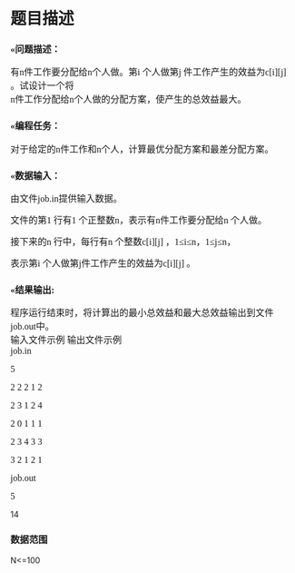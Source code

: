 # 题目描述


<h3>
<span style="font-family:&#39;Microsoft YaHei&#39;;font-size:16px;">«问题描述：</span> 
</h3>
<span style="font-family:&#39;Microsoft YaHei&#39;;font-size:16px;">有n件工作要分配给n个人做。第i 个人做第j 件工作产生的效益为c[i][j]  。试设计一个将</span><br/>
<span style="font-family:&#39;Microsoft YaHei&#39;;font-size:16px;">n件工作分配给n个人做的分配方案，使产生的总效益最大。</span><br/>
<h3>
<span style="font-family:&#39;Microsoft YaHei&#39;;font-size:16px;">«编程任务：</span> 
</h3>
<span style="font-family:&#39;Microsoft YaHei&#39;;font-size:16px;">对于给定的n件工作和n个人，计算最优分配方案和最差分配方案。</span><br/>
<h3>
<span style="font-family:&#39;Microsoft YaHei&#39;;font-size:16px;">«数据输入：</span> 
</h3>
<p>
<span style="font-family:&#39;Microsoft YaHei&#39;;font-size:16px;">由文件<span>job.in</span>提供输入数据。</span> 
</p>
<p>
<span style="font-family:&#39;Microsoft YaHei&#39;;font-size:16px;">文件的第1 行有1 个正整数n，表示有n件工作要分配</span><span style="font-family:&#39;Microsoft YaHei&#39;;font-size:16px;">给n 个人做。</span> 
</p>
<p>
<span style="font-family:&#39;Microsoft YaHei&#39;;font-size:16px;">接下来的n 行中，每行有n 个整数c[i][j] ，1≤i≤n，1≤j≤n，</span> 
</p>
<p>
<span style="font-family:&#39;Microsoft YaHei&#39;;font-size:16px;">表示第i 个人做</span><span style="font-family:&#39;Microsoft YaHei&#39;;font-size:16px;">第j件工作产生的效益为c[i][j] 。</span> 
</p>
<h3>
<span style="font-family:&#39;Microsoft YaHei&#39;;font-size:16px;">«结果输出:</span> 
</h3>
<span style="font-family:&#39;Microsoft YaHei&#39;;font-size:16px;">程序运行结束时，将计算出的最小总效益和最大总效益输出到文件<span>job.out</span>中。</span><br/>
<span style="font-family:&#39;Microsoft YaHei&#39;;font-size:16px;">输入文件示例 输出文件示例</span><br/>
<span style="font-family:&#39;Microsoft YaHei&#39;;font-size:16px;"><span>job.in</span></span><br/>
<p>
<span style="font-family:&#39;Microsoft YaHei&#39;;font-size:16px;">5</span> 
</p>
<p>
<span style="font-family:&#39;Microsoft YaHei&#39;;font-size:16px;"></span><span style="font-family:&#39;Microsoft YaHei&#39;;font-size:16px;">2 2 2 1 2</span> 
</p>
<p>
<span style="font-family:&#39;Microsoft YaHei&#39;;font-size:16px;">2 3 1 2 4</span> 
</p>
<p>
<span style="font-family:&#39;Microsoft YaHei&#39;;font-size:16px;">2 0 1 1 1</span> 
</p>
<p>
<span style="font-family:&#39;Microsoft YaHei&#39;;font-size:16px;">2 3 4 3 3</span> 
</p>
<p>
<span style="font-family:&#39;Microsoft YaHei&#39;;font-size:16px;">3 2 1 2 1</span> 
</p>
<p>
<span style="font-family:&#39;Microsoft YaHei&#39;;font-size:16px;"><span>job.out</span><br/>
</span> 
</p>
<p>
<span style="font-family:&#39;Microsoft YaHei&#39;;font-size:16px;">5</span> 
</p>
<p>
14
</p>
<h3>
数据范围
</h3>
N&lt;=100<br/>
